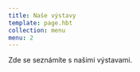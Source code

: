 ```yaml
---
title: Naše výstavy
template: page.hbt
collection: menu
menu: 2
---
```

Zde se seznámíte s našimi výstavami.
